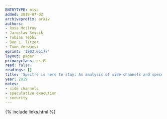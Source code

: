 ```yaml
---
ENTRYTYPE: misc
added: 2019-07-02
archiveprefix: arXiv
authors:
- Ross Mcilroy
- Jaroslav Sevcik
- Tobias Tebbi
- Ben L. Titzer
- Toon Verwaest
eprint: '1902.05178'
layout: paper
primaryclass: cs.PL
read: false
readings: []
title: 'Spectre is here to stay: An analysis of side-channels and speculative execution'
year: 2019
notes:
- side channels
- speculative execution
- security
---
```

{% include links.html %}

